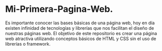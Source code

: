 # Mi-Primera-Pagina-Web.

Es importante conocer las bases básicas de una página web, hoy en día existen infinidad de tecnologías y librerías que nos facilitan el diseño de nuestras páginas web.
El objetivo de este repositorio es crear una página web atractiva utilizando conceptos básicos de HTML y CSS sin el uso de librerías o framework.
